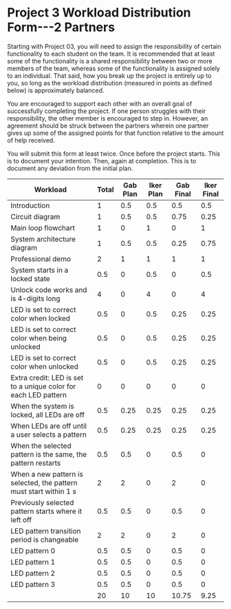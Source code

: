 # Project 3 Workload Distribution Form---2 Partners

Starting with Project 03, you will need to assign the responsibility of certain functionality to each student on the team.  It is recommended that at least some of the functionality is a shared responsibility between two or more members of the team, whereas some of the functionality is assigned solely to an individual.  That said, how you break up the project is entirely up to you, so long as the workload distribution (measured in points as defined below) is approximately balanced.

You are encouraged to support each other with an overall goal of successfully completing the project.  If one person struggles with their responsibility, the other member is encouraged to step in.  However, an agreement should be struck between the partners wherein one partner gives up some of the assigned points for that function relative to the amount of help received.  

You will submit this form at least twice.  Once before the project starts.  This is to document your intention.  Then, again at completion.  This is to document any deviation from the initial plan.  

| Workload                                                          | Total | Gab Plan  | Iker Plan | Gab Final | Iker Final|
|-------------------------------------------------------------------|-------|-----------|-----------|-----------|-----------|
|Introduction                                                       | 1     | 0.5       | 0.5       | 0.5       | 0.5       |
|Circuit diagram                                                    | 1     | 0.5       | 0.5       | 0.75      | 0.25      |
|Main loop flowchart                                                | 1     | 0         | 1         | 0         | 1         |
|System architecture diagram                                        | 1     | 0.5       | 0.5       | 0.25      | 0.75      |
|Professional demo                                                  | 2     | 1         | 1         | 1         | 1         |
|System starts in a locked state                                    | 0.5   | 0         | 0.5       | 0         | 0.5       |
|Unlock code works and is 4-digits long                             | 4     | 0         | 4         | 0         | 4         |
|LED is set to correct color when locked                            | 0.5   | 0         | 0.5       | 0.25      | 0.25      |
|LED is set to correct color when being unlocked                    | 0.5   | 0         | 0.5       | 0.25      | 0.25      |
|LED is set to correct color when unlocked                          | 0.5   | 0         | 0.5       | 0.25      | 0.25      |
|Extra credit: LED is set to a unique color for each LED pattern    | 0     | 0         | 0         | 0         | 0         |
|When the system is locked, all LEDs are off                        | 0.5   | 0.25      | 0.25      | 0.25      | 0.25      |
|When LEDs are off until a user selects a pattern                   | 0.5   | 0.25      | 0.25      | 0.25      | 0.25      |
|When the selected pattern is the same, the pattern restarts        | 0.5   | 0.5       | 0         | 0.5       | 0         |
|When a new pattern is selected, the pattern must start within 1 s  | 2     | 2         | 0         | 2         | 0         |
|Previously selected pattern starts where it left off               | 0.5   | 0.5       | 0         | 0.5       | 0         |
|LED pattern transition period is changeable                        | 2     | 2         | 0         | 2         | 0         |
|LED pattern 0                                                      | 0.5   | 0.5       | 0         | 0.5       | 0         |
|LED pattern 1                                                      | 0.5   | 0.5       | 0         | 0.5       | 0         |
|LED pattern 2                                                      | 0.5   | 0.5       | 0         | 0.5       | 0         |
|LED pattern 3                                                      | 0.5   | 0.5       | 0         | 0.5       | 0         |
|                                                                   | 20    | 10        |  10       | 10.75     | 9.25      |
